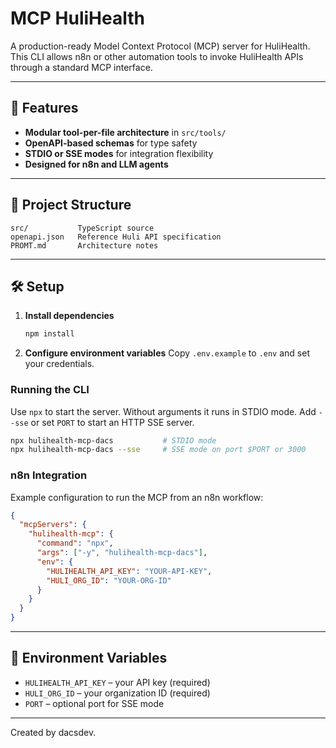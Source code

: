# MCP HuliHealth

A production-ready Model Context Protocol (MCP) server for HuliHealth. This CLI allows n8n or other automation tools to invoke HuliHealth APIs through a standard MCP interface.

---

## 🚀 Features

- **Modular tool-per-file architecture** in `src/tools/`
- **OpenAPI-based schemas** for type safety
- **STDIO or SSE modes** for integration flexibility
- **Designed for n8n and LLM agents**

---

## 📂 Project Structure

```
src/           TypeScript source
openapi.json   Reference Huli API specification
PROMT.md       Architecture notes
```

---

## 🛠️ Setup

1. **Install dependencies**
   ```bash
   npm install
   ```
2. **Configure environment variables**
   Copy `.env.example` to `.env` and set your credentials.

### Running the CLI

Use `npx` to start the server. Without arguments it runs in STDIO mode. Add `--sse` or set `PORT` to start an HTTP SSE server.

```bash
npx hulihealth-mcp-dacs           # STDIO mode
npx hulihealth-mcp-dacs --sse     # SSE mode on port $PORT or 3000
```

### n8n Integration

Example configuration to run the MCP from an n8n workflow:

```json
{
  "mcpServers": {
    "hulihealth-mcp": {
      "command": "npx",
      "args": ["-y", "hulihealth-mcp-dacs"],
      "env": {
        "HULIHEALTH_API_KEY": "YOUR-API-KEY",
        "HULI_ORG_ID": "YOUR-ORG-ID"
      }
    }
  }
}
```

---

## 🔑 Environment Variables

- `HULIHEALTH_API_KEY` – your API key (required)
- `HULI_ORG_ID` – your organization ID (required)
- `PORT` – optional port for SSE mode

---

Created by dacsdev.
